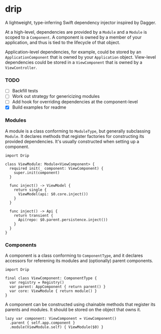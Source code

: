 # drip

A lightweight, type-inferring Swift dependency injector inspired by Dagger.

At a high-level, dependencies are provided by a `Module` and a `Module` is scoped to a `Component`. A component is owned by a member of your application, and thus is tied to the lifecycle of that object.

Application-level dependencies, for example, could be stored by an `ApplicationComponent` that is owned by your `Application` object. View-level dependencies could be stored in a `ViewComponent` that is owned by a `ViewController`.

### TODO
- [ ] Backfill tests
- [ ] Work out strategy for genericizing modules
- [ ] Add hook for overriding dependencies at the component-level
- [x] Build examples for readme

### Modules

A module is a class conforming to `ModuleType`, but generally subclassing `Module`. It declares methods that register factories for constructing its provided dependencies. It's usually constructed when setting up a component.

```
import Drip

class ViewModule: Module<ViewComponent> {
  required init(_ component: ViewComponent) {
    super.init(component)
  }

  func inject() -> ViewModel {
    return single {
      ViewModel(api: $0.core.inject())
    }
  }

  func inject() -> Api {
    return transient {
      Api(repo: $0.parent.persistence.inject())
    }
  } 
}
```

### Components

A component is a class conforming to `ComponentType`, and it declares accessors for referening its modules and (optionally) parent components.

```
import Drip

final class ViewComponent: ComponentType {
  var registry = Registry()
  var parent: AppComponent { return parent() }
  var core: ViewModule { return module() }
}
```

A component can be constructed using chainable methods that register its parents and modules. It should be stored on the object that owns it.

```
lazy var component: ViewComponent = ViewComponent()
  .parent { self.app.component }
  .module(ViewModule.self) { ViewModule($0) }
```
